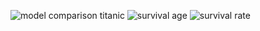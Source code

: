 ![model comparison titanic](https://user-images.githubusercontent.com/80470115/162453389-105df933-08bc-456b-89d6-b71b69765d01.png)
![survival age](https://user-images.githubusercontent.com/80470115/162453410-5ce0259e-d7ad-4a72-aa0d-a7538a57c1c9.png)
![survival rate](https://user-images.githubusercontent.com/80470115/162453428-3a47242f-893f-48bd-8ae8-49b1a8737cc1.png)
